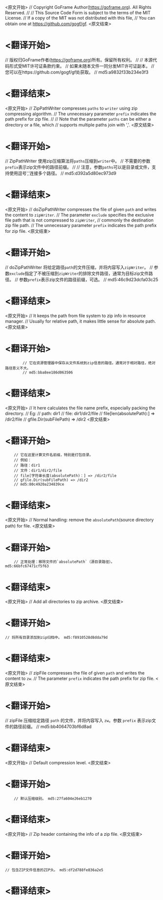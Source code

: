 
<原文开始>
// Copyright GoFrame Author(https://goframe.org). All Rights Reserved.
//
// This Source Code Form is subject to the terms of the MIT License.
// If a copy of the MIT was not distributed with this file,
// You can obtain one at https://github.com/gogf/gf.
<原文结束>

# <翻译开始>
// 版权归GoFrame作者(https://goframe.org)所有。保留所有权利。
//
// 本源代码形式受MIT许可证条款约束。
// 如果未随本文件一同分发MIT许可证副本，
// 您可以在https://github.com/gogf/gf处获取。
// md5:a9832f33b234e3f3
# <翻译结束>


<原文开始>
// ZipPathWriter compresses `paths` to `writer` using zip compressing algorithm.
// The unnecessary parameter `prefix` indicates the path prefix for zip file.
//
// Note that the parameter `paths` can be either a directory or a file, which
// supports multiple paths join with ','.
<原文结束>

# <翻译开始>
// ZipPathWriter 使用zip压缩算法将`paths`压缩到`writer`中。
// 不需要的参数`prefix`表示zip文件中的路径前缀。
//
// 注意，参数`paths`可以是目录或文件，支持使用逗号','连接多个路径。
// md5:d392a5d80ec973d9
# <翻译结束>


<原文开始>
// doZipPathWriter compresses the file of given `path` and writes the content to `zipWriter`.
// The parameter `exclude` specifies the exclusive file path that is not compressed to `zipWriter`,
// commonly the destination zip file path.
// The unnecessary parameter `prefix` indicates the path prefix for zip file.
<原文结束>

# <翻译开始>
// doZipPathWriter 将给定路径`path`的文件压缩，并将内容写入`zipWriter`。
// 参数`exclude`指定了不被压缩到`zipWriter`的排除文件路径，通常为目标zip文件路径。
// 参数`prefix`表示zip文件的路径前缀，可选。
// md5:46c9d23dcfa03c25
# <翻译结束>


<原文开始>
			// It keeps the path from file system to zip info in resource manager.
			// Usually for relative path, it makes little sense for absolute path.
<原文结束>

# <翻译开始>
			// 它在资源管理器中保存从文件系统到zip信息的路径。通常对于相对路径，绝对路径意义不大。
			// md5:bba8ee186d063506
# <翻译结束>


<原文开始>
		// It here calculates the file name prefix, especially packing the directory.
		// Eg:
		// path: dir1
		// file: dir1/dir2/file
		// file[len(absolutePath):] => /dir2/file
		// gfile.Dir(subFilePath)   => /dir2
<原文结束>

# <翻译开始>
		// 它在这里计算文件名前缀，特别是打包目录。
		// 例如：
		// 路径：dir1
		// 文件：dir1/dir2/file
		// file[字符串长度(absolutePath)：] => /dir2/file
		// gfile.Dir(subFilePath) => /dir2
		// md5:80c4920a234839ce
# <翻译结束>


<原文开始>
// Normal handling: remove the `absolutePath`(source directory path) for file.
<原文结束>

# <翻译开始>
		// 正常处理：移除文件的`absolutePath`（源目录路径）。 md5:66bfc67471cf5f63
# <翻译结束>


<原文开始>
// Add all directories to zip archive.
<原文结束>

# <翻译开始>
	// 将所有目录添加到zip归档中。 md5:f8910528d8dda79d
# <翻译结束>


<原文开始>
// zipFile compresses the file of given `path` and writes the content to `zw`.
// The parameter `prefix` indicates the path prefix for zip file.
<原文结束>

# <翻译开始>
// zipFile 压缩给定路径 `path` 的文件，并将内容写入 `zw`。参数 `prefix` 表示zip文件的路径前缀。
// md5:bb4064703bf6d8ad
# <翻译结束>


<原文开始>
// Default compression level.
<原文结束>

# <翻译开始>
		// 默认压缩级别。 md5:27fa604e26eb1270
# <翻译结束>


<原文开始>
// Zip header containing the info of a zip file.
<原文结束>

# <翻译开始>
	// 包含ZIP文件信息的ZIP头。 md5:df2d788fe836a2e5
# <翻译结束>

